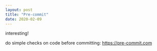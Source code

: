 ```yaml
---
layout: post
title: "Pre-commit"
date: 2020-02-09
---
```


interesting!

do simple checks on code before committing: https://pre-commit.com